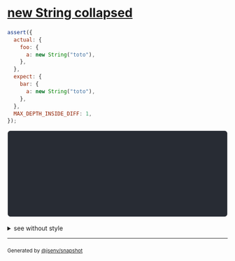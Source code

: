 # [new String collapsed](../../string.test.js#L155)

```js
assert({
  actual: {
    foo: {
      a: new String("toto"),
    },
  },
  expect: {
    bar: {
      a: new String("toto"),
    },
  },
  MAX_DEPTH_INSIDE_DIFF: 1,
});
```

![img](throw.svg)

<details>
  <summary>see without style</summary>

```console
AssertionError: actual and expect are different

actual: {
  foo: {
    a: String(4),
  },
}
expect: {
  bar: {
    a: String(4),
  },
}
```

</details>

---

<sub>
  Generated by <a href="https://github.com/jsenv/core/tree/main/packages/independent/snapshot">@jsenv/snapshot</a>
</sub>
